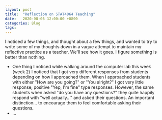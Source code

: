 ```yaml
---
layout: post
title:  "Reflection on STAT4064 Teaching"
date:   2020-08-05 12:00:00 +0800
categories: Blog
tags:
---
```


I noticed a few things, and thought about a few things, and wanted to try to write some of my thoughts down in a vague attempt to maintain my reflective practice as a teacher. We'll see how it goes. I figure something is better than nothing.

 - One thing I noticed while walking around the computer lab this week (week 2) I noticed that I got very different responses from students depending on how I approached them. When I approached students with either "How are you going?" or "You alright?" I got very little response, positive "Yep, I'm fine" type responses. However, the same students when asked "do you have any questions?" they quite happily respond with "well actually..." and asked their questions. An important distinction... to encourage them to feel comfortable asking their questions.
 - ...





